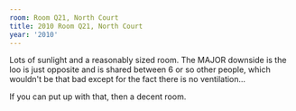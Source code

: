 ```yaml
---
room: Room Q21, North Court
title: 2010 Room Q21, North Court
year: '2010'
---
```


Lots of sunlight and a reasonably sized room. The MAJOR downside is the loo is just opposite and is shared between 6 or so other people, which wouldn't be that bad except for the fact there is no ventilation... 

If you can put up with that, then a decent room.